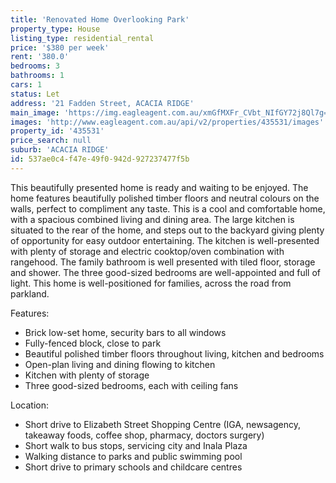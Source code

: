 ```yaml
---
title: 'Renovated Home Overlooking Park'
property_type: House
listing_type: residential_rental
price: '$380 per week'
rent: '380.0'
bedrooms: 3
bathrooms: 1
cars: 1
status: Let
address: '21 Fadden Street, ACACIA RIDGE'
main_image: 'https://img.eagleagent.com.au/xmGfMXFr_CVbt_NIfGY72j8Ql7g=/1280x854/smart/https://s3-us-west-2.amazonaws.com/eagleagent-orig/images/6825305/424084390-image-M.jpg'
images: 'http://www.eagleagent.com.au/api/v2/properties/435531/images'
property_id: '435531'
price_search: null
suburb: 'ACACIA RIDGE'
id: 537ae0c4-f47e-49f0-942d-927237477f5b
---
```

This beautifully presented home is ready and waiting to be enjoyed. The home features beautifully polished timber floors and neutral colours on the walls, perfect to compliment any taste. This is a cool and comfortable home, with a spacious combined living and dining area. The large kitchen is situated to the rear of the home, and steps out to the backyard giving plenty of opportunity for easy outdoor entertaining. The kitchen is well-presented with plenty of storage and electric cooktop/oven combination with rangehood. The family bathroom is well presented with tiled floor, storage and shower. The three good-sized bedrooms are well-appointed and full of light. This home is well-positioned for families, across the road from parkland.

Features:

*  Brick low-set home, security bars to all windows
*  Fully-fenced block, close to park
*  Beautiful polished timber floors throughout living, kitchen and bedrooms
*  Open-plan living and dining flowing to kitchen
*  Kitchen with plenty of storage
*  Three good-sized bedrooms, each with ceiling fans

Location:

*  Short drive to Elizabeth Street Shopping Centre (IGA, newsagency, takeaway foods, coffee shop, pharmacy, doctors surgery)
*  Short walk to bus stops, servicing city and Inala Plaza
*  Walking distance to parks and public swimming pool
*  Short drive to primary schools and childcare centres